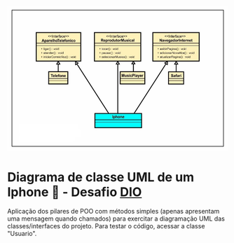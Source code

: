 ![](UML-Iphone-Desafio-Java-DIO.jpg)

# Diagrama de classe UML de um Iphone 📱 - Desafio [DIO](https://web.dio.me/) 

Aplicação dos pilares de POO com métodos simples (apenas apresentam uma mensagem quando chamados) para exercitar a diagramação UML das classes/interfaces do projeto. Para testar o código, acessar a classe "Usuario".

















